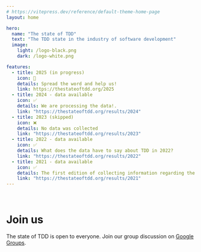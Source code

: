 ```yaml
---
# https://vitepress.dev/reference/default-theme-home-page
layout: home

hero:
  name: "The state of TDD"
  text: "The TDD state in the industry of software development"
  image:
    light: /logo-black.png
    dark: /logo-white.png

features:
  - title: 2025 (in progress)
    icon: 🚧
    details: Spread the word and help us!
    link: https://thestateoftdd.org/2025 
  - title: 2024 - data available
    icon: ✅
    details: We are processing the data!.
    link: "https://thestateoftdd.org/results/2024"
  - title: 2023 (skipped)
    icon: ❌
    details: No data was collected
    link: "https://thestateoftdd.org/results/2023"
  - title: 2022 - data available
    icon: ✅
    details: What does the data have to say about TDD in 2022?
    link: "https://thestateoftdd.org/results/2022"
  - title: 2021 - data available
    icon: ✅
    details: The first edition of collecting information regarding the TDD practice focused on TDD anti-patterns.
    link: "https://thestateoftdd.org/results/2021"
---
```


<br/>

# Join us

The state of TDD is open to everyone. Join our group discussion on [Google Groups](https://groups.google.com/g/the-state-of-tdd).
